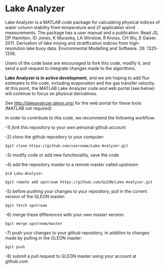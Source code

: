 Lake Analyzer
====

Lake Analyzer is a MATLAB code package for calculating physical indices of water column stability from temperature and (if applicable) wind measurements. The package has a user manual and a publication: Read JS, DP Hamilton, ID Jones, K Muraoka, LA Winslow, R Kroiss, CH Wu, E Gaiser. 2011. Derivation of lake mixing and stratification indices from high-resolution lake buoy data. Environmental Modelling and Software. 26: 1325-1336.

Users of the code base are encouraged to fork this code, modify it, and send a pull request to integrate changes made to the algorithms. 

**Lake Analyzer is in active development**, and we are hoping to add flux estimates to the code, including evaporation and the gas transfer velocity. At this point, the MATLAB Lake Analyzer code and web portal (see below) will continue to focus on physical derivatives. 

See http://lakeanalyzer.gleon.org/ for the web portal for these tools (MATLAB not required)

In order to contribute to this code, we recommend the following workflow: 

-1) *fork* this repository to your own personal github account

-2) *clone* the github repository to your computer:

	$git clone https://github.com/username/Lake-Analyzer.git

-3) modify code or add new functionality, save the code

-4) add the repository master to a remote master called *upstream*

	$cd Lake-Analyzer

	$git remote add upstream https://github.com/GLEON/Lake-Analyzer.git

-5) before pushing your changes to your repository, pull in the current version of the GLEON master:

	$git fetch upstream

-6) merge these differences with your own *master* version:

	$git merge upstream/master

-7) push your changes to your github repository, in addition to changes made by pulling in the GLEON master:

	$git push

-8) submit a pull request to GLEON master using your account at github.com